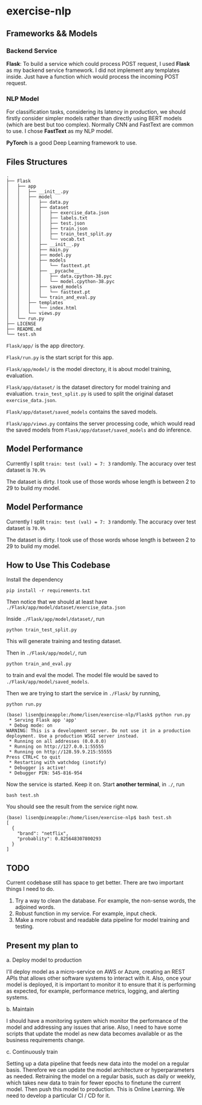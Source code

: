 # exercise-nlp

## Frameworks && Models

### Backend Service

**Flask**: To build a service which could process POST request, I used **Flask** as my backend service framework. I did not implement any templates inside. Just have a function which would process the incoming POST request.

### NLP Model

For classification tasks, considering its latency in production, we should firstly consider simpler models rather than directly using BERT models (which are best but too complex). Normally CNN and FastText are common to use. I chose **FastText** as my NLP model.

**PyTorch** is a good Deep Learning framework to use.

## Files Structures

```
.
├── Flask
│   ├── app
│   │   ├── __init__.py
│   │   ├── model
│   │   │   ├── data.py
│   │   │   ├── dataset
│   │   │   │   ├── exercise_data.json
│   │   │   │   ├── labels.txt
│   │   │   │   ├── test.json
│   │   │   │   ├── train.json
│   │   │   │   ├── train_test_split.py
│   │   │   │   └── vocab.txt
│   │   │   ├── __init__.py
│   │   │   ├── main.py
│   │   │   ├── model.py
│   │   │   ├── models
│   │   │   │   └── fasttext.pt
│   │   │   ├── __pycache__
│   │   │   │   ├── data.cpython-38.pyc
│   │   │   │   └── model.cpython-38.pyc
│   │   │   ├── saved_models
│   │   │   │   └── fasttext.pt
│   │   │   └── train_and_eval.py
│   │   ├── templates
│   │   │   └── index.html
│   │   └── views.py
│   └── run.py
├── LICENSE
├── README.md
└── test.sh
```

`Flask/app/` is the app directory.

`Flask/run.py` is the start script for this app.

`Flask/app/model/` is the model directory, it is about model training, evaluation. 

`Flask/app/dataset/` is the dataset directory for model training and evaluation. `train_test_split.py` is used to split the original dataset `exercise_data.json`. 

`Flask/app/dataset/saved_models` contains the saved models.

`Flask/app/views.py` contains the server processing code, which would read the saved models from `Flask/app/dataset/saved_models` and do inference. 

## Model Performance 

Currently I split `train: test (val) = 7: 3` randomly. The accuracy over test dataset is `70.9%`

The dataset is dirty. I took use of those words whose length is between 2 to 29 to build my model.

## Model Performance 

Currently I split `train: test (val) = 7: 3` randomly. The accuracy over test dataset is `70.9%`

The dataset is dirty. I took use of those words whose length is between 2 to 29 to build my model.

## How to Use This Codebase 

Install the dependency 

```
pip install -r requirements.txt
```

Then notice that we should at least have `./Flask/app/model/dataset/exercise_data.json`

Inside `./Flask/app/model/dataset/`, run 

```
python train_test_split.py
```

This will generate training and testing dataset.

Then in `./Flask/app/model/`, run

```
python train_and_eval.py
```

to train and eval the model. The model file would be saved to `./Flask/app/model/saved_models`.

Then we are trying to start the service in `./Flask/` by running,

```
python run.py
```
```
(base) lisen@pineapple:/home/lisen/exercise-nlp/Flask$ python run.py 
 * Serving Flask app 'app'
 * Debug mode: on
WARNING: This is a development server. Do not use it in a production deployment. Use a production WSGI server instead.
 * Running on all addresses (0.0.0.0)
 * Running on http://127.0.0.1:55555
 * Running on http://128.59.9.215:55555
Press CTRL+C to quit
 * Restarting with watchdog (inotify)
 * Debugger is active!
 * Debugger PIN: 545-816-954
```

Now the service is started. Keep it on. Start **another terminal**, in `./`, run

```
bash test.sh
```

You should see the result from the service right now.

```
(base) lisen@pineapple:/home/lisen/exercise-nlp$ bash test.sh 
[
  {
    "brand": "netflix",
    "probablity": 0.825648307800293
  }
]
```



## TODO 

Current codebase still has space to get better. There are two important things I need to do. 

1. Try a way to clean the database. For example, the non-sense words, the adjoined words. 
2. Robust function in my service. For example, input check. 
3. Make a more robust and readable data pipeline for model training and testing.



## Present my plan to

a. Deploy model to production

I'll deploy model as a micro-service on AWS or Azure, creating an REST APIs that allows other software systems to interact with it. Also, once your model is deployed, it is important to monitor it to ensure that it is performing as expected, for example, performance metrics, logging, and alerting systems.

b. Maintain

I should have a monitoring system which monitor the performance of the model and addressing any issues that arise. Also, I need to have some scripts that update the model as new data becomes available or as the business requirements change.

c. Continuously train

Setting up a data pipeline that feeds new data into the model on a regular basis. Therefore we can update the model architecture or hyperparameters as needed. Retraining the model on a regular basis, such as daily or weekly, which takes new data to train for fewer epochs to finetune the current model. Then push this model to production. This is Online Learning. We need to develop a particular CI / CD for it. 



